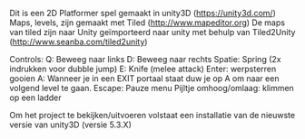 Dit is een 2D Platformer spel gemaakt in unity3D (https://unity3d.com/)
Maps, levels, zijn gemaakt met Tiled (http://www.mapeditor.org)
De maps van tiled zijn naar Unity geïmporteerd naar unity met behulp van Tiled2Unity (http://www.seanba.com/tiled2unity)

Controls:
Q: Beweeg naar links
D: Beweeg naar rechts
Spatie: Spring (2x indrukken voor dubble jump)
E: Knife (melee attack)
Enter: werpsterren gooien
A: Wanneer je in een EXIT portaal staat duw je op A om naar een volgend level te gaan.
Escape: Pauze menu
Pijltje omhoog/omlaag: klimmen op een ladder

Om het project te bekijken/uitvoeren volstaat een installatie van de nieuwste versie van unity3D (versie 5.3.X)